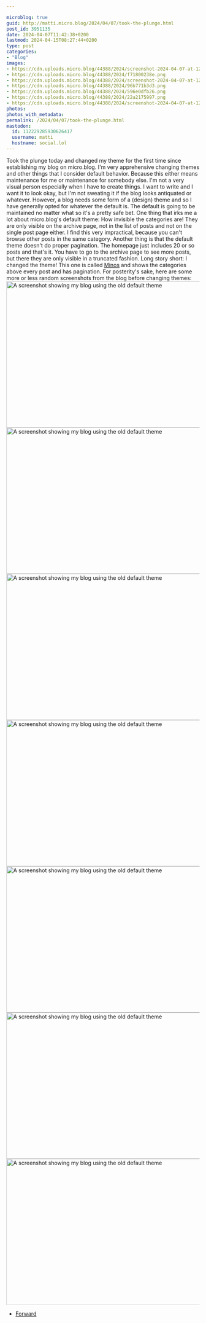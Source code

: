 ```yaml
---

microblog: true
guid: http://matti.micro.blog/2024/04/07/took-the-plunge.html
post_id: 3951135
date: 2024-04-07T11:42:38+0200
lastmod: 2024-04-15T08:27:44+0200
type: post
categories:
- "Blog"
images:
- https://cdn.uploads.micro.blog/44388/2024/screenshot-2024-04-07-at-12.17.png
- https://cdn.uploads.micro.blog/44388/2024/f71800238e.png
- https://cdn.uploads.micro.blog/44388/2024/screenshot-2024-04-07-at-12.18.png
- https://cdn.uploads.micro.blog/44388/2024/96b771b3d3.png
- https://cdn.uploads.micro.blog/44388/2024/596e0dfb26.png
- https://cdn.uploads.micro.blog/44388/2024/22a2175997.png
- https://cdn.uploads.micro.blog/44388/2024/screenshot-2024-04-07-at-12.26.11.png
photos:
photos_with_metadata:
permalink: /2024/04/07/took-the-plunge.html
mastodon:
  id: 112229285930626417
  username: matti
  hostname: social.lol
---
```

Took the plunge today and changed my theme for the first time since establishing my blog on micro.blog. I'm very apprehensive changing themes and other things that I consider default behavior. Because this either means maintenance for me or maintenance for somebody else. I'm not a very visual person especially when I have to create things. I want to write and I want it to look okay, but I'm not sweating it if the blog looks antiquated or whatever. However, a blog needs some form of a (design) theme and so I have generally opted for whatever the default is. The default is going to be maintained no matter what so it's a pretty safe bet. One thing that irks me a lot about micro.blog's default theme: How invisible the categories are! They are only visible on the archive page, not in the list of posts and not on the single post page either. I find this very impractical, because you can't browse other posts in the same category. Another thing is that the default theme doesn't do proper pagination. The homepage just includes 20 or so posts and that's it. You have to go to the archive page to see more posts, but there they are only visible in a truncated fashion. Long story short: I changed the theme! This one is called [Minos](https://github.com/microdotblog/theme-minos) and shows the categories above every post and has pagination. For posterity's sake, here are some more or less random screenshots from the blog before changing themes: <img src="uploads/2024/screenshot-2024-04-07-at-12.17.png" alt="A screenshot showing my blog using the old default theme" title="Screenshot 2024-04-07 at 12.17.png" border="0" width="599" height="381" /> <img src="uploads/2024/f71800238e.png" alt="A screenshot showing my blog using the old default theme" title="Screenshot 2024-04-07 at 12.17.png" border="0" width="599" height="381" /> <img src="uploads/2024/screenshot-2024-04-07-at-12.18.png" alt="A screenshot showing my blog using the old default theme" title="Screenshot 2024-04-07 at 12.18.png" border="0" width="599" height="381" /> <img src="uploads/2024/96b771b3d3.png" alt="A screenshot showing my blog using the old default theme" title="Screenshot 2024-04-07 at 12.18.png" border="0" width="599" height="381" /> <img src="uploads/2024/596e0dfb26.png" alt="A screenshot showing my blog using the old default theme" title="Screenshot 2024-04-07 at 12.18.png" border="0" width="599" height="381" /> <img src="uploads/2024/22a2175997.png" alt="A screenshot showing my blog using the old default theme" title="Screenshot 2024-04-07 at 12.18.png" border="0" width="599" height="381" /> <img src="uploads/2024/screenshot-2024-04-07-at-12.26.11.png" alt="A screenshot showing my blog using the old default theme" title="Screenshot 2024-04-07 at 12.26.11.png" border="0" width="599" height="381" />

- [Forward](https://blog.martin-haehnel.de/2024/04/15/my-theme-switch.html)
